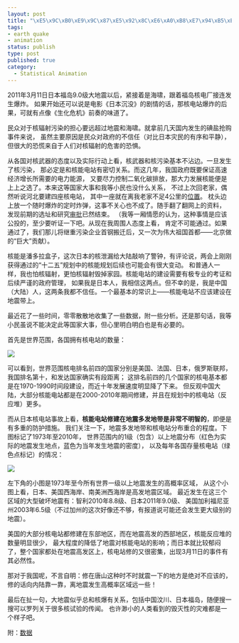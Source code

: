 ```yaml
--- 
layout: post
title: "\xE5\x9C\xB0\xE9\x9C\x87\xE5\x92\x8C\xE6\xA0\xB8\xE7\x94\xB5\xE7\xAB\x99\xE7\x9A\x84\xE4\xB8\x96\xE7\x95\x8C\xE8\x8C\x83\xE5\x9B\xB4\xE5\x88\x86\xE5\xB8\x83"
tags: 
- earth quake
- animation
status: publish
type: post
published: true
category:
  - Statistical Animation
---
```

2011年3月11日日本福岛9.0级大地震以后，紧接着是海啸，跟着福岛核电厂接连发生爆炸。
如果开始还可以说是电影《日本沉没》的剧情的话，那核电站爆炸的后果，可就有点像《生化危机》前奏的味道了。

民众对于核辐射污染的担心要远超过地震和海啸。就拿前几天国内发生的碘盐抢购事件来说，
虽然主要原因是民众对政府的不信任（对比日本灾民的有序和平静），但很大的恐慌来自于人们对核辐射的危害的恐惧。

从各国对核武器的态度以及实际行动上看，核武器和核污染基本不沾边。一旦发生了核污染，
那必定是和核能电站有密切关系。而这几年，我国政府既要保证高速经济增长所需要的电力能源，
又要尽力控制二氧化碳排放，那大力发展核能便是上上之选了。本来这等国家大事和我等小民也没什么关系，
不过上次回老家，偶然听说河北要建四座核电站，
其中一座就在离我老家不足4公里的[位置](http://tieba.baidu.com/f?kz=920041773)。
枕头边上放一个随时爆炸的定时炸弹，这事不关心也不成了。随手翻了翻网上的资料，
发现前期的选址和研究[审批](http://www.tsdrc.gov.cn/uploads/allimg/101126/1_101126151116_1.jpg)已然结束。
（我等一厢情愿的认为，这种事情是应该公投的，至少要听证一下吧。从现在我周围人态度上看，
肯定不可能通过。如果通过了，我们那儿将继重污染企业首钢搬迁后，又一次为伟大祖国首都——北京做的“巨大”贡献）。

核能是潘多拉盒子，这次日本的核泄漏给大陆敲响了警钟，有评论说，两会上刚刚获得通过的“十二五”规划中的核能规划后续也可能会有很大变动。
和普通人一样，我也怕核辐射，更怕核辐射毁掉家园。核能电站的建设需要有极专业的考证和后续严谨的政府管理，
如果我是日本人，我相信这两点。但不幸的是，我是中国（大陆）人，这两条我都不信任。一个最基本的常识上——核能电站不应该建设在地震带上。

最近花了一些时间，零零散散地收集了一些数据，附一些分析。还是那句话，我等小民虽说不能决定此等国家大事，但心里明白明白也是有必要的。

首先是世界范围，各国拥有核电站的数量：

![](http://i.imgur.com/zM11z.png)

可以看到，世界范围核电排名前四的国家分别是美国、法国、日本，俄罗斯联邦，我国排名第十，和发达国家确实有段距离；
这排名前四的几个国家的核电基本都是在1970-1990时间段建设，而近十年发展速度明显降了下来。
但反观中国大陆，大部分核能电站都是在2000-2010年期间修建，并且在规划中的核电站（反应堆）更多。

而从日本核电站事故上看，__核能电站修建在地震多发地带是非常不明智的__，即便是有多重的防护措施。
我们关注一下，地震多发地带和核电站分布重合的程度。下图标记了1973年至2010年，
世界范围内的1级（包含）以上地震分布（红色为实际的地震发生地点，蓝色为当年发生地震的密度），
以及每年各国存量核电站（绿色点标记）的情况：

![](http://i.imgur.com/kgTik.gif)

左下角的小图是1973年至今所有世界一级以上地震发生的高概率区域，
从这个小图上看，日本、美国西海岸、南美洲西海岸是高发地震区域。
最近发生在这三个区域的大型破坏地震有：智利2010年8.8级、日本2011年9.0级、
美国加利福尼亚州2003年6.5级（不过加州的这次好像还不够，有报道说可能还会发生更大级别的地震）。

美国的大部分核电站都修建在东部地区，而在地震高发的西部地区，核能反应堆的数量明显很少，
最大程度的降低了地震对核能电站的影响；而日本就比较郁闷了，整个国家都处在地震高发区上，核电站修的又很密集，出现3月11日的事件有其必然性。

那对于我国呢，不言自明：修在唐山这种时不时就震一下的地方是绝对不应该的，修的话向内陆靠一靠，离地震发生高概率区域远一些！

最后在扯一句，大地震似乎总和核爆有关系，包括中国汶川、日本福岛，随便搜一搜可以罗列关于很多核试验的传闻。
也许渺小的人类看到的毁灭性的灾难都是一个样子吧。

附：[数据](http://www.guardian.co.uk/news/datablog/2011/mar/18/nuclear-reactors-power-stations-world-list-map)
